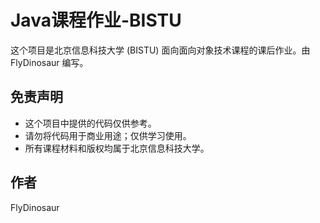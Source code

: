 # Java课程作业-BISTU

这个项目是北京信息科技大学 (BISTU) 面向面向对象技术课程的课后作业。由 FlyDinosaur 编写。

## 免责声明

- 这个项目中提供的代码仅供参考。
- 请勿将代码用于商业用途；仅供学习使用。
- 所有课程材料和版权均属于北京信息科技大学。

## 作者

FlyDinosaur
